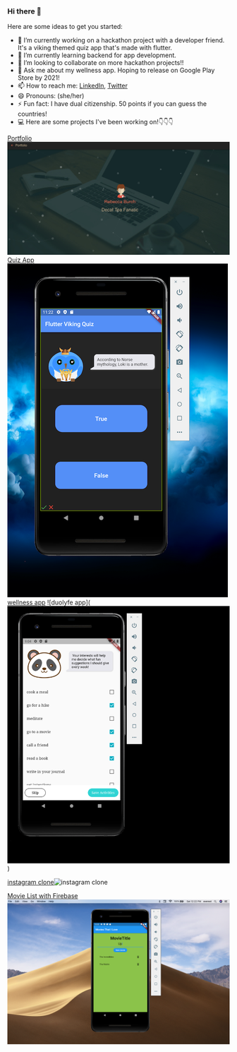 ### Hi there 👋


Here are some ideas to get you started:

- 🔭 I’m currently working on a hackathon project with a developer friend. It's a viking themed quiz app that's made with flutter.
- 🌱 I’m currently learning backend for app development.
- 👯 I’m looking to collaborate on more hackathon projects!!
- 💬 Ask me about my wellness app. Hoping to release on Google Play Store by 2021!
- 📫 How to reach me: [LinkedIn](https://www.linkedin.com/in/rebecca-burch/), [Twitter](https://twitter.com/home)
- 😄 Pronouns: (she/her)
- ⚡ Fun fact: I have dual citizenship. 50 points if you can guess the countries!
- 💻 Here are some projects I've been working on!👇👇👇

[Portfolio](https://rebecca-portfolio-firebase.firebaseapp.com/)![Live Demo Screenshot](https://github.com/thinklikeadesigner/rebecca-burch-portfolio-website/blob/master/src/images/livedemopic.png)
 [Quiz App](https://github.com/thinklikeadesigner/viking_quiz) ![quiz app](https://github.com/thinklikeadesigner/viking_quiz/blob/main/assets/smallerquiz.png)
[wellness app](https://github.com/thinklikeadesigner/Duolyfe_flutter_app) ![duolyfe app](![duolyfe screenshot](https://github.com/thinklikeadesigner/Duolyfe_flutter_app/blob/main/assets/Screen%20Shot%202020-11-19%20at%209.04.28%20PM.png))

[instagram clone](https://thinklikeadesigner.github.io/web_project_9/)![instagram clone](https://github.com/thinklikeadesigner/web_project_9/blob/master/src/images/Screen%20Shot%202020-11-21%20at%2011.38.32%20PM.png)


[Movie List with Firebase](https://github.com/thinklikeadesigner/MoviesList_with_firebase)![mobile app screenshot](https://github.com/thinklikeadesigner/MoviesList_with_firebase/blob/main/Screen%20Shot%202020-11-07%20at%2012.22.52%20PM.png)
